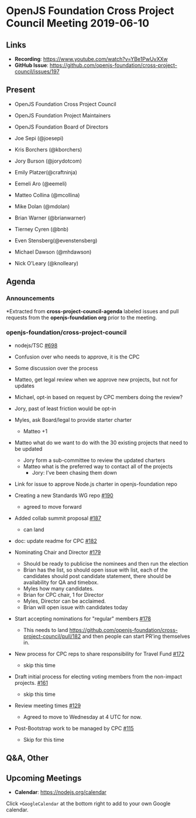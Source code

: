 # OpenJS Foundation Cross Project Council Meeting 2019-06-10

## Links

* **Recording**: https://www.youtube.com/watch?v=YBe1PwUvXXw
* **GitHub Issue**: https://github.com/openjs-foundation/cross-project-council/issues/197

## Present

* OpenJS Foundation Cross Project Council
* OpenJS Foundation Project Maintainers
* OpenJS Foundation Board of Directors

* Joe Sepi (@joesepi)
* Kris Borchers (@kborchers)
* Jory Burson (@jorydotcom)
* Emily Platzer(@craftninja)
* Eemeli Aro (@eemeli)
* Matteo Collina (@mcollina)
* Mike Dolan (@mdolan)
* Brian Warner (@brianwarner)
* Tierney Cyren (@bnb)
* Even Stensberg(@evenstensberg)
* Michael Dawson (@mhdawson)
* Nick O’Leary (@knolleary)

## Agenda

### Announcements
 
*Extracted from **cross-project-council-agenda** labeled issues and pull requests from the **openjs-foundation org** prior to the meeting.

### openjs-foundation/cross-project-council

*  nodejs/TSC [#698](https://github.com/nodejs/TSC/pull/698)
  * Confusion over who needs to approve, it is the CPC
  * Some discussion over the process
  * Matteo, get legal review when we approve new projects, but not for updates
  * Michael, opt-in based on request by CPC members doing the review?
  * Jory, past of least friction would be opt-in
  * Myles, ask Board/legal to provide starter charter
    * Matteo +1
  * Matteo what do we want to do with the 30 existing projects that need to be updated
    * Jory form a sub-committee to review the updated charters
    * Matteo what is the preferred way to contact all of the projects
      * Jory: I’ve been chasing them down
 * Link for issue to approve Node.js charter in openjs-foundation repo

* Creating a new Standards WG repo [#190](https://github.com/openjs-foundation/cross-project-council/issues/190)
  * agreed to move forward

* Added collab summit proposal [#187](https://github.com/openjs-foundation/cross-project-council/pull/187)
  * can land

* doc: update readme for CPC [#182](https://github.com/openjs-foundation/cross-project-council/pull/182)

* Nominating Chair and Director [#179](https://github.com/openjs-foundation/cross-project-council/issues/179)
  * Should be ready to publicise the nominees and then run the election
  * Brian has the list, so should open issue with list, each of the candidates should
    post candidate statement, there should be availability for QA and timebox.
  * Myles how many candidates. 
  * Brian for CPC chair, 1 for Director
  * Myles, Director can be acclaimed.
  * Brian will open issue with candidates today

* Start accepting nominations for "regular" members 
[#178](https://github.com/openjs-foundation/cross-project-council/issues/178)
  * This needs to land https://github.com/openjs-foundation/cross-project-council/pull/182 and
    then people can start PR’ing themselves in.

* New process for CPC reps to share responsibility for Travel Fund [#172](https://github.com/openjs-foundation/cross-project-council/issues/172)
  * skip this time

* Draft initial process for electing voting members from the non-impact projects. [#161](https://github.com/openjs-foundation/cross-project-council/issues/161)
  * skip this time

* Review meeting times [#129](https://github.com/openjs-foundation/cross-project-council/issues/129)
  * Agreed to move to Wednesday at 4 UTC for now.
* Post-Bootstrap work to be managed by CPC [#115](https://github.com/openjs-foundation/cross-project-council/issues/115)
  * Skip for this time

## Q&A, Other

## Upcoming Meetings

* **Calendar**: https://nodejs.org/calendar

Click `+GoogleCalendar` at the bottom right to add to your own Google calendar.


